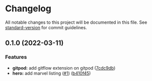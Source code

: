 # Changelog

All notable changes to this project will be documented in this file. See [standard-version](https://github.com/conventional-changelog/standard-version) for commit guidelines.

## 0.1.0 (2022-03-11)


### Features

* **gitpod:** add gitflow extension on gitpod ([7cdc9db](https://github.com/aschelch/formation-git/commit/7cdc9db6aa5ba3505ab1d8f53730a4b5de831f2c))
* **hero:** add marvel listing ([#1](https://github.com/aschelch/formation-git/issues/1)) ([b410f45](https://github.com/aschelch/formation-git/commit/b410f45107403451756a386ef3736ac7814193bc))
